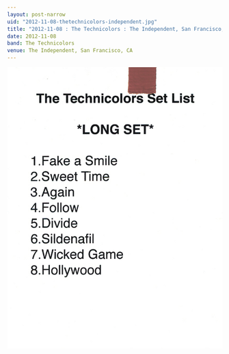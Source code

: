 ```yaml
---
layout: post-narrow
uid: "2012-11-08-thetechnicolors-independent.jpg"
title: "2012-11-08 : The Technicolors : The Independent, San Francisco, CA"
date: 2012-11-08
band: The Technicolors
venue: The Independent, San Francisco, CA
---
```


<div class="showcase">
  <img src="/img/2012/11/20121108-TheTechnicolors-Independent.jpg" alt="2012-11-08-thetechnicolors-independent.jpg">
</div>

